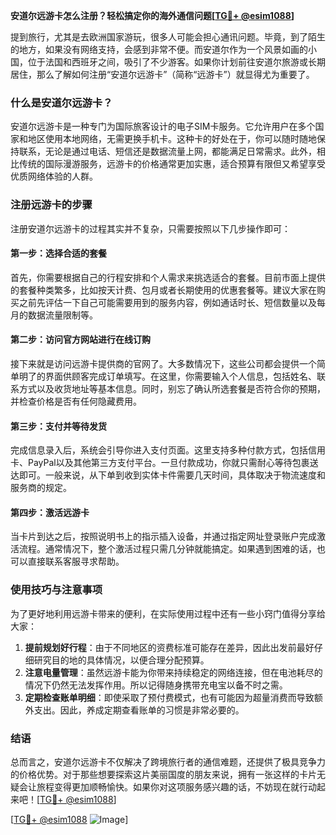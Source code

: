 **安道尔远游卡怎么注册？轻松搞定你的海外通信问题[[TG💪+ @esim1088](https://t.me/s/esim1088)]**

提到旅行，尤其是去欧洲国家游玩，很多人可能会担心通讯问题。毕竟，到了陌生的地方，如果没有网络支持，会感到非常不便。而安道尔作为一个风景如画的小国，位于法国和西班牙之间，吸引了不少游客。如果你计划前往安道尔旅游或长期居住，那么了解如何注册“安道尔远游卡”（简称“远游卡”）就显得尤为重要了。

### 什么是安道尔远游卡？

安道尔远游卡是一种专门为国际旅客设计的电子SIM卡服务。它允许用户在多个国家和地区使用本地网络，无需更换手机卡。这种卡的好处在于，你可以随时随地保持联系，无论是通过电话、短信还是数据流量上网，都能满足日常需求。此外，相比传统的国际漫游服务，远游卡的价格通常更加实惠，适合预算有限但又希望享受优质网络体验的人群。

### 注册远游卡的步骤

注册安道尔远游卡的过程其实并不复杂，只需要按照以下几步操作即可：

#### 第一步：选择合适的套餐
首先，你需要根据自己的行程安排和个人需求来挑选适合的套餐。目前市面上提供的套餐种类繁多，比如按天计费、包月或者长期使用的优惠套餐等。建议大家在购买之前先评估一下自己可能需要用到的服务内容，例如通话时长、短信数量以及每月的数据流量限制等。

#### 第二步：访问官方网站进行在线订购
接下来就是访问远游卡提供商的官网了。大多数情况下，这些公司都会提供一个简单明了的界面供顾客完成订单填写。在这里，你需要输入个人信息，包括姓名、联系方式以及收货地址等基本信息。同时，别忘了确认所选套餐是否符合你的预期，并检查价格是否有任何隐藏费用。

#### 第三步：支付并等待发货
完成信息录入后，系统会引导你进入支付页面。这里支持多种付款方式，包括信用卡、PayPal以及其他第三方支付平台。一旦付款成功，你就只需耐心等待包裹送达即可。一般来说，从下单到收到实体卡件需要几天时间，具体取决于物流速度和服务商的规定。

#### 第四步：激活远游卡
当卡片到达之后，按照说明书上的指示插入设备，并通过指定网址登录账户完成激活流程。通常情况下，整个激活过程只需几分钟就能搞定。如果遇到困难的话，也可以直接联系客服寻求帮助。

### 使用技巧与注意事项

为了更好地利用远游卡带来的便利，在实际使用过程中还有一些小窍门值得分享给大家：

1. **提前规划好行程**：由于不同地区的资费标准可能存在差异，因此出发前最好仔细研究目的地的具体情况，以便合理分配预算。
2. **注意电量管理**：虽然远游卡能为你带来持续稳定的网络连接，但在电池耗尽的情况下仍然无法发挥作用。所以记得随身携带充电宝以备不时之需。
3. **定期检查账单明细**：即使采取了预付费模式，也有可能因为超量消费而导致额外支出。因此，养成定期查看账单的习惯是非常必要的。

### 结语

总而言之，安道尔远游卡不仅解决了跨境旅行者的通信难题，还提供了极具竞争力的价格优势。对于那些想要探索这片美丽国度的朋友来说，拥有一张这样的卡片无疑会让旅程变得更加顺畅愉快。如果你对这项服务感兴趣的话，不妨现在就行动起来吧！[[TG💪+ @esim1088](https://t.me/s/esim1088)]

[[TG💪+ @esim1088](https://t.me/s/esim1088) ![Image](https://i.postimg.cc/4NQfJmqS/Snipaste-2025-05-13-00-14-12.png)]
